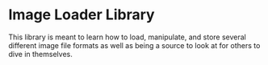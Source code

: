# Image Loader Library
This library is meant to learn how to load, manipulate, and store several different image file formats as well as being a source to look at for others to dive in themselves.
